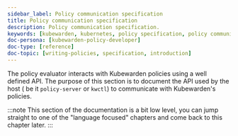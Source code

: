 ```yaml
---
sidebar_label: Policy communication specification
title: Policy communication specification
description: Policy communication specification.
keywords: [kubewarden, kubernetes, policy specification, policy communication]
doc-persona: [kubewarden-policy-developer]
doc-type: [reference]
doc-topic: [writing-policies, specification, introduction]
---
```


<head>
  <link rel="canonical" href="https://docs.kubewarden.io/reference/spec/intro-spec"/>
</head>

The policy evaluator interacts with Kubewarden policies using a well
defined API.  The purpose of this section is to document the API used
by the host ( be it `policy-server` or `kwctl`) to communicate with
Kubewarden's policies.

:::note
This section of the documentation is a bit low level, you can
jump straight to one of the "language focused" chapters and come back to this
chapter later.
:::
